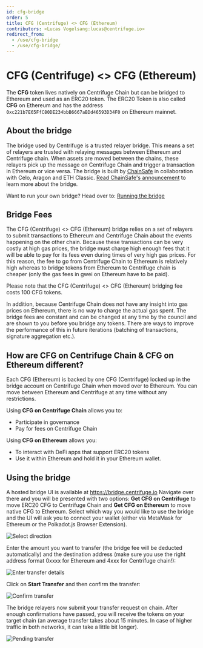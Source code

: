 ```yaml
---
id: cfg-bridge
order: 5
title: CFG (Centrifuge) <> CFG (Ethereum)
contributors: <Lucas Vogelsang:lucas@centrifuge.io>
redirect_from:
  - /use/cfg-bridge
  - /use/cfg-bridge/
---
```


# CFG (Centrifuge) <> CFG (Ethereum)

The **CFG** token lives natively on Centrifuge Chain but can be bridged to Ethereum and used as an ERC20 token. The ERC20 Token is also called **CFG** on Ethereum and has the address `0xc221b7E65FfC80DE234bbB6667aBDd46593D34F0` on Ethereum mainnet.

## About the bridge

The bridge used by Centrifuge is a trusted relayer bridge. This means a set of relayers are trusted with relaying messages between Ethereum and Centrifuge chain. When assets are moved between the chains, these relayers pick up the message on Centrifuge Chain and trigger a transaction in Ethereum or vice versa. The bridge is built by [ChainSafe](https://chainsafe.io) in collaboration with Celo, Aragon and ETH Classic. [Read ChainSafe's announcement](https://medium.com/chainsafe-systems/chainsafe-building-chainbridge-49d51ff2e0a2) to learn more about the bridge.

Want to run your own bridge? Head over to: [Running the bridge](/developer/bridge/)

## Bridge Fees
The CFG (Centrifuge) <> CFG (Ethereum) bridge relies on a set of relayers to submit transactions to Ethereum and Centrifuge Chain about the events happening on the other chain. Because these transactions can be very costly at high gas prices, the bridge must charge high enough fees that it will be able to pay for its fees even during times of very high gas prices. For this reason, the fee to go from Centrifuge Chain to Ethereum is relatively high whereas to bridge tokens from Ethereum to Centrifuge chain is cheaper (only the gas fees in gwei on Ethereum have to be paid).

Please note that the CFG (Centrifuge) <> CFG (Ethereum) bridging fee costs 100 CFG tokens.

In addition, because Centrifuge Chain does not have any insight into gas prices on Ethereum, there is no way to charge the actual gas spent. The bridge fees are constant and can be changed at any time by the council and are shown to you before you bridge any tokens. There are ways to improve the performance of this in future iterations (batching of transactions, signature aggregation etc.).

## How are CFG on Centrifuge Chain & CFG on Ethereum different?

Each CFG (Ethereum) is backed by one CFG (Centrifuge) locked up in the bridge account on Centrifuge Chain when moved over to Ethereum. You can move between Ethereum and Centrifuge at any time without any restrictions.

Using **CFG on Centrifuge Chain** allows you to:

- Participate in governance
- Pay for fees on Centrifuge Chain

Using **CFG on Ethereum** allows you:

- To interact with DeFi apps that support ERC20 tokens
- Use it within Ethereum and hold it in your Ethereum wallet.

## Using the bridge

A hosted bridge UI is available at https://bridge.centrifuge.io Navigate over there and you will be presented with two options: **Get CFG on Centrifuge** to move ERC20 CFG to Centrifuge Chain and **Get CFG on Ethereum** to move native CFG to Ethereum. Select which way you would like to use the bridge and the UI will ask you to connect your wallet (either via MetaMask for Ethereum or the Polkadot.js Browser Extension).

![Select direction](./images/bridge_select_direction.png)

Enter the amount you want to transfer (the bridge fee will be deducted automatically) and the destination address (make sure you use the right address format 0xxxx for Ethereum and 4xxx for Centrifuge chain!):

![Enter transfer details](image.png)

Click on **Start Transfer** and then confirm the transfer:

![Confirm transfer](./images/bridge_confirm_transfer.png)

The bridge relayers now submit your transfer request on chain. After enough confirmations have passed, you will receive the tokens on your target chain (an average transfer takes about 15 minutes. In case of higher traffic in both networks, it can take a little bit longer).

![Pending transfer](./images/bridge_in_transit.png)
